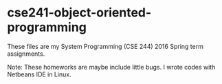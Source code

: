 # cse241-object-oriented-programming
These files are my System Programming (CSE 244) 2016 Spring term assignments.

Note: These homeworks are maybe include little bugs. I wrote codes with Netbeans IDE in Linux.
